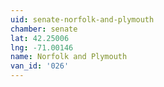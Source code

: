 ```yaml
---
uid: senate-norfolk-and-plymouth
chamber: senate
lat: 42.25006
lng: -71.00146
name: Norfolk and Plymouth
van_id: '026'
---
```

